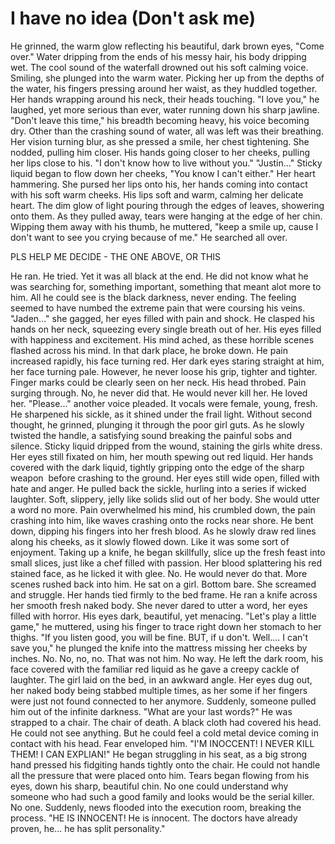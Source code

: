 # I have no idea (Don't ask me)
He grinned, the warm glow reflecting his beautiful, dark brown eyes, "Come over." 
Water dripping from the ends of his messy hair, his body dripping wet. The cool sound of the waterfall drowned out his soft calming voice. 
Smiling, she plunged into the warm water. Picking her up from the depths of the water, his fingers pressing around her waist, as they huddled together. Her hands wrapping around his neck, their heads touching. 
"I love you," he laughed, yet more serious than ever, water running down his sharp jawline. 
"Don't leave this time," his breadth becoming heavy, his voice becoming dry. Other than the crashing sound of water, all was left was their breathing. Her vision turning blur, as she pressed a smile, her chest tightening. She nodded, pulling him closer. 
His hands going closer to her cheeks, pulling her lips close to his. "I don't know how to live without you." 
"Justin..." Sticky liquid began to flow down her cheeks, "You know I can't either." Her heart hammering. She pursed her lips onto his, her hands coming into contact with his soft warm cheeks. 
His lips soft and warm, calming her delicate heart. The dim glow of light pouring through the edges of leaves, showering onto them. As they pulled away, tears were hanging at the edge of her chin. Wipping them away with his thumb, he muttered, "keep a smile up, cause I don't want to see you crying because of me."
He searched all over. 


PLS HELP ME DECIDE - THE ONE ABOVE, OR THIS

He ran. He tried. 
Yet it was all black at the end. 
He did not know what he was searching for, something important, something that meant alot more to him. 
All he could see is the black darkness, never ending. 
The feeling seemed to have numbed the extreme pain that were coursing his veins. 
"Jaden..." she gagged, her eyes filled with pain and shock. He clasped his hands on her neck, squeezing every single breath out of her. His eyes filled with happiness and excitement. 
His mind ached, as these horrible scenes flashed across his mind. In that dark place, he broke down. He pain increased rapidly, his face turning red. 
Her dark eyes staring straight at him, her face turning pale. However, he never loose his grip, tighter and tighter. Finger marks could be clearly seen on her neck. 
His head throbed. Pain surging through. 
No, he never did that. 
He would never kill her. 
He loved her. 
"Please..." another voice pleaded. It vocals were female, young, fresh. He sharpened his sickle, as it shined under the frail light. Without second thought, he grinned, plunging it through the poor girl guts. As he slowly twisted the handle, a satisfying sound breaking the painful sobs and silence. Sticky liquid dripped from the wound, staining the girls white dress. Her eyes still fixated on him, her mouth spewing out red liquid. Her hands covered with the dark liquid, tightly gripping onto the edge of the sharp weapon  before crashing to the ground. 
Her eyes still wide open, filled with hate and anger. 
He pulled back the sickle, hurling into a series if wicked laughter. Soft, slippery, jelly like solids slid out of her body. She would utter a word no more. Pain overwhelmed his mind, his crumbled down, the pain crashing into him, like waves crashing onto the rocks near shore. He bent down, dipping his fingers into her fresh blood. As he slowly draw red lines along his cheeks, as it slowly flowed down. 
Like it was some sort of enjoyment.
Taking up a knife, he began skillfully, slice up the fresh feast into small slices, just like a chef filled with passion. Her blood splattering his red stained face, as he licked it with glee. 
No. 
He would never do that. 
More scenes rushed back into him. 
He sat on a girl. Bottom bare. She screamed and struggle. Her hands tied firmly to the bed frame. He ran a knife across her smooth fresh naked body. She never dared to utter a word, her eyes filled with horror. His eyes dark, beautiful, yet menacing. 
"Let's play a little game," he muttered, using his finger to trace right down her stomach to her thighs. "If you listen good, you will be fine. BUT, if u don't. Well.... I can't save you," he plunged the knife into the mattress missing her cheeks by inches. 
No. No, no, no. 
That was not him. 
No way. 
He left the dark room, his face covered with the familiar red liquid as he gave a creepy cackle of laughter. 
The girl laid on the bed, in an awkward angle. Her eyes dug out, her naked body being stabbed multiple times, as her some if her fingers were just not found connected to her anymore. 
Suddenly, someone pulled him out of the infinite darkness. 
"What are your last words?" 
He was strapped to a chair. The chair of death. 
A black cloth had covered his head. 
He could not see anything. But he could feel a cold metal device coming in contact with his head. 
Fear enveloped him. 
"I'M INOCCENT! I NEVER KILL THEM! I CAN EXPLIAN!" He began struggling in his seat, as a big strong hand pressed his fidgiting hands tightly onto the chair. He could not handle all the pressure that were placed onto him. Tears began flowing from his eyes, down his sharp, beautiful chin. No one could understand why someone who had such a good family and looks would be the serial killer. No one. Suddenly, news flooded into the execution room, breaking the process. "HE IS INNOCENT! He is innocent. The doctors have already proven, he... he has split personality."
